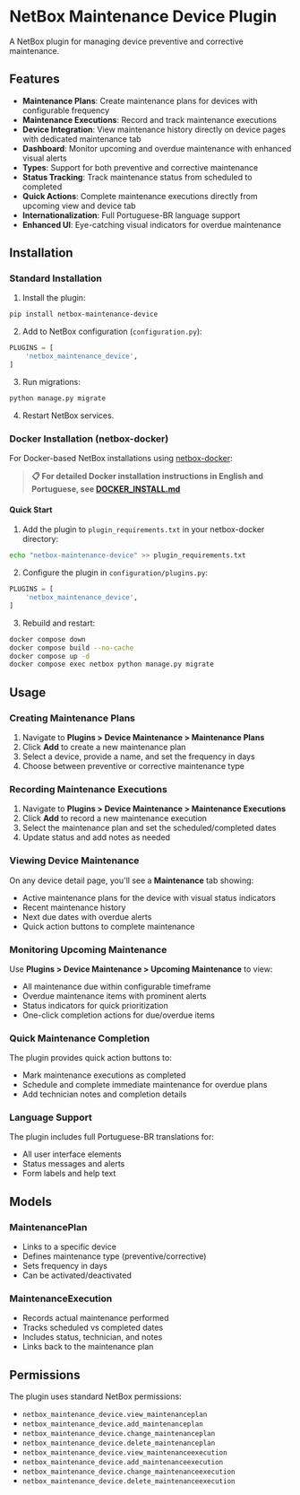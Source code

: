 # NetBox Maintenance Device Plugin

A NetBox plugin for managing device preventive and corrective maintenance.

## Features

- **Maintenance Plans**: Create maintenance plans for devices with configurable frequency
- **Maintenance Executions**: Record and track maintenance executions
- **Device Integration**: View maintenance history directly on device pages with dedicated maintenance tab
- **Dashboard**: Monitor upcoming and overdue maintenance with enhanced visual alerts
- **Types**: Support for both preventive and corrective maintenance
- **Status Tracking**: Track maintenance status from scheduled to completed
- **Quick Actions**: Complete maintenance executions directly from upcoming view and device tab
- **Internationalization**: Full Portuguese-BR language support
- **Enhanced UI**: Eye-catching visual indicators for overdue maintenance

## Installation

### Standard Installation

1. Install the plugin:
```bash
pip install netbox-maintenance-device
```

2. Add to NetBox configuration (`configuration.py`):
```python
PLUGINS = [
    'netbox_maintenance_device',
]
```

3. Run migrations:
```bash
python manage.py migrate
```

4. Restart NetBox services.

### Docker Installation (netbox-docker)

For Docker-based NetBox installations using [netbox-docker](https://github.com/netbox-community/netbox-docker):

> **📋 For detailed Docker installation instructions in English and Portuguese, see [DOCKER_INSTALL.md](DOCKER_INSTALL.md)**

#### Quick Start

1. Add the plugin to `plugin_requirements.txt` in your netbox-docker directory:
```bash
echo "netbox-maintenance-device" >> plugin_requirements.txt
```

2. Configure the plugin in `configuration/plugins.py`:
```python
PLUGINS = [
    'netbox_maintenance_device',
]
```

3. Rebuild and restart:
```bash
docker compose down
docker compose build --no-cache
docker compose up -d
docker compose exec netbox python manage.py migrate
```

## Usage

### Creating Maintenance Plans

1. Navigate to **Plugins > Device Maintenance > Maintenance Plans**
2. Click **Add** to create a new maintenance plan
3. Select a device, provide a name, and set the frequency in days
4. Choose between preventive or corrective maintenance type

### Recording Maintenance Executions

1. Navigate to **Plugins > Device Maintenance > Maintenance Executions**
2. Click **Add** to record a new maintenance execution
3. Select the maintenance plan and set the scheduled/completed dates
4. Update status and add notes as needed

### Viewing Device Maintenance

On any device detail page, you'll see a **Maintenance** tab showing:
- Active maintenance plans for the device with visual status indicators
- Recent maintenance history
- Next due dates with overdue alerts
- Quick action buttons to complete maintenance

### Monitoring Upcoming Maintenance

Use **Plugins > Device Maintenance > Upcoming Maintenance** to view:
- All maintenance due within configurable timeframe
- Overdue maintenance items with prominent alerts
- Status indicators for quick prioritization
- One-click completion actions for due/overdue items

### Quick Maintenance Completion

The plugin provides quick action buttons to:
- Mark maintenance executions as completed
- Schedule and complete immediate maintenance for overdue plans
- Add technician notes and completion details

### Language Support

The plugin includes full Portuguese-BR translations for:
- All user interface elements
- Status messages and alerts
- Form labels and help text

## Models

### MaintenancePlan
- Links to a specific device
- Defines maintenance type (preventive/corrective)
- Sets frequency in days
- Can be activated/deactivated

### MaintenanceExecution  
- Records actual maintenance performed
- Tracks scheduled vs completed dates
- Includes status, technician, and notes
- Links back to the maintenance plan

## Permissions

The plugin uses standard NetBox permissions:
- `netbox_maintenance_device.view_maintenanceplan`
- `netbox_maintenance_device.add_maintenanceplan`
- `netbox_maintenance_device.change_maintenanceplan`
- `netbox_maintenance_device.delete_maintenanceplan`
- `netbox_maintenance_device.view_maintenanceexecution`
- `netbox_maintenance_device.add_maintenanceexecution`
- `netbox_maintenance_device.change_maintenanceexecution`
- `netbox_maintenance_device.delete_maintenanceexecution`

